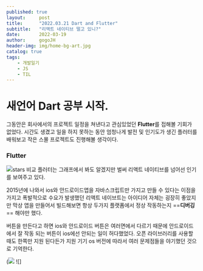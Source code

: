 ```yaml
---
published: true
layout:     post
title:      "2022.03.21 Dart and Flutter"
subtitle:   "리액트 네이티브 떨고 있니?"
date:       2022-03-19
author:     gogoJH
header-img: img/home-bg-art.jpg
catalog: true
tags:
    - 개발일기
    - JS
    - TIL
---
```

# 새언어 Dart 공부 시작.

그동안은 회사에서의 프로젝트 일정을 쳐낸다고 관심있었던 **Flutter**를 접해볼 
기회가 없었다.
시간도 생겼고 일을 하지 못하는 동안 엄청나게 발전 및 인기도가 생긴 플러터를 배워보고 작은 스몰 프로젝트도 진행해볼 생각이다.

### Flutter 
![stars 비교](https://ichi.pro/assets/images/max/724/0*g9h3ryw801Lx6Lzu)
플러터는 그래프에서 봐도 알겠지만 벌써 리액트 네이티브를 넘어선 인기를 보여주고 있다.

2015년에 나와서 ios와 안드로이드앱을 자바스크립트만 가지고 만들 수 있다는 이점을 가지고 폭발적으로 수요가 발생했던 리액트 네이브트는 아이디어 자체는 굉장히 좋았지만 막상 앱을 만들어서 빌드해보면 항상 두가지 플랫폼에서 정상 작동하는지 ==**디버깅**== 해야만 했다.

버튼을 만든다고 하면 ios와 안드로이드 버튼은 여러면에서 다르기 때문에 안드로이드에서  잘 작동 되는 버튼이 ios에선 안되는 일이 허다했었다. 오픈 라이브러리를 사용할 때도 한쪽만 지원 된다든가 지원 기기 os 버전에 따라서 여러 문제점들을 야기했던 것으로 기억한다.


(![](https://miro.medium.com/max/953/0*rqTG-gnuuH23YBTU.png)
![]
<!--stackedit_data:
eyJoaXN0b3J5IjpbMTAzNTE4MTMyNSwtMTU3NzUxMTYxNiwyMD
k5ODY0NDQyLC0yMDYyODU1OTU1LDMwMjk4NDMyLDEwMDgwNTc2
NTIsNjU0NjI1MDY0XX0=
-->
